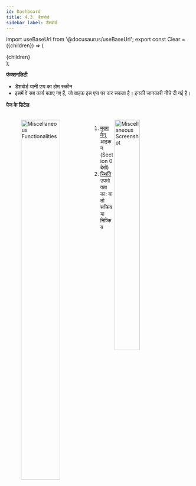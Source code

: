 ```yaml
---
id: Dashboard
title: 4.3. डैशबोर्ड
sidebar_label: डैशबोर्ड
---
```

import useBaseUrl from '@docusaurus/useBaseUrl';
export const Clear = ({children}) => (
  <div
    style={{ 
         display: 'table',
    }}>
    {children}
  </div>
);

**फंक्शनलिटी**
* डैशबोर्ड यानी एप्प का होम स्क्रीन
* इसमें वे सब कार्य बताए गए हैं, जो ग्राहक इस एप्प पर कर सकता है। इनकी जानकारी नीचे दी गई है।

**पेज के डिटेल**

<figure><br clear="right"/>
<img align="left" src={useBaseUrl("img/scrnshts/4.3_1_Dashboard.png")} alt="Miscellaneous Functionalities" width="50%"/>
<img align="right" src={useBaseUrl("img/scrnshts/4.3_2_Dashboard.svg")} alt="Miscellaneous Screenshot" width="40%"/>
<Clear>

1.  <u>मुख्य मेनू</u> आइकन (Section 0 देखें)
2.  <u>स्थिति</u> उपभोक्ता का: या तो सक्रिय या निष्क्रिय

</Clear>
<br clear="both"/></figure>




